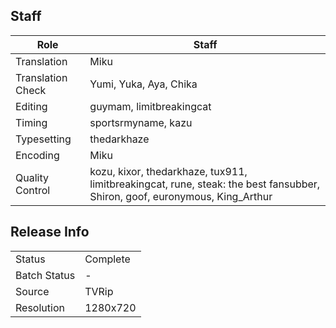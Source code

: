 ## Staff

| Role              | Staff                                                                                                                      |
|-------------------|----------------------------------------------------------------------------------------------------------------------------|
| Translation       | Miku                                                                                                                       |
| Translation Check | Yumi, Yuka, Aya, Chika                                                                                                     |
| Editing           | guymam, limitbreakingcat                                                                                                   |
| Timing            | sportsrmyname, kazu                                                                                                        |
| Typesetting       | thedarkhaze                                                                                                                |
| Encoding          | Miku                                                                                                                       |
| Quality Control   | kozu, kixor, thedarkhaze, tux911, limitbreakingcat, rune, steak: the best fansubber, Shiron, goof, euronymous, King_Arthur |

## Release Info

|              |           |
|--------------|-----------|
| Status       | Complete  |
| Batch Status | -         |
| Source       | TVRip     |
| Resolution   | 1280x720  |
